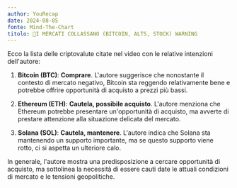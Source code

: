 ```yaml
---
author: YouRecap
date: 2024-08-05
fonte: Mind-The-Chart 
titolo: 🛑I MERCATI COLLASSANO (BITCOIN, ALTS, STOCK) WARNING
---
```


Ecco la lista delle criptovalute citate nel video con le relative intenzioni dell'autore:

1. **Bitcoin (BTC)**: **Comprare**. L'autore suggerisce che nonostante il contesto di mercato negativo, Bitcoin sta reggendo relativamente bene e potrebbe offrire opportunità di acquisto a prezzi più bassi.

2. **Ethereum (ETH)**: **Cautela, possibile acquisto**. L'autore menziona che Ethereum potrebbe presentare un'opportunità di acquisto, ma avverte di prestare attenzione alla situazione delicata del mercato.

3. **Solana (SOL)**: **Cautela, mantenere**. L'autore indica che Solana sta mantenendo un supporto importante, ma se questo supporto viene rotto, ci si aspetta un ulteriore calo. 

In generale, l'autore mostra una predisposizione a cercare opportunità di acquisto, ma sottolinea la necessità di essere cauti date le attuali condizioni di mercato e le tensioni geopolitiche.
